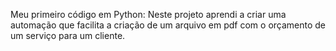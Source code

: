 Meu primeiro código em Python:
Neste projeto aprendi a criar uma automação que facilita a criação de um arquivo em pdf com o orçamento de um serviço para um cliente.
